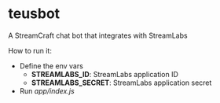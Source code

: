 # teusbot
A StreamCraft chat bot that integrates with StreamLabs

How to run it:
- Define the env vars
  - **STREAMLABS_ID**: StreamLabs application ID
  - **STREAMLABS_SECRET**: StreamLabs application secret
- Run *app/index.js*
